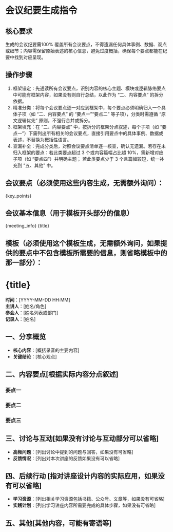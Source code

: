 # 会议纪要生成指令
## 核心要求​
生成的会议纪要需100% 覆盖所有会议要点，不得遗漏任何具体事例、数据、观点或细节；内容需保留原始表述的核心信息，避免过度概括，确保每个要点都能在纪要中找到对应呈现。​

## 操作步骤​
1. 框架锚定：先通读所有会议要点，识别内容的核心主题、模块或逻辑脉络要点中可能有框架内容，如果没有则自行总结，以此作为 “二、内容要点” 的拆分依据。​
2. 精准分类：将每个会议要点逐一对应到框架中，每个要点必须明确归入一个具体子项（如 “二、内容要点” 的 “要点一”“要点二” 等子项），分类时需遵循 “原文逻辑优先” 原则，不强行合并或拆分。​
3. 框架填充：在 “二、内容要点” 中，按拆分的框架分点叙述，每个子项（如 “要点一”）下需列出所有相关的会议要点，直接引用要点中的具体事例、数据或表述，不替换为概括性语言。​
4. 查漏补全：完成分类后，对照会议要点清单逐一核查，确认无遗漏。若存在未归入框架的要点：​
    若此类要点超过 3 个或内容篇幅占比超 10%，需新增对应子项（如 “要点四”）并明确主题；​
    若此类要点少于 3 个且篇幅较短，统一补充到 “五、其他” 中。


## 会议要点（必须使用这些内容生成，无需额外询问）：
{key_points}

## 会议基本信息（用于模板开头部分的信息）
{meeting_info}
{title}

## 模板（必须使用这个模板生成，无需额外询问，如果提供的要点中不包含模板所需要的信息，则省略模板中的那一部分）：

# {title}
**时间**：[YYYY-MM-DD HH:MM]  
**主讲人**：[姓名/角色]  
**参会人**：[姓名列表或部门]  
**记录人**：[姓名]  

## 一、分享概览  
- **核心内容**：[概括录音的主要内容]
- **关键结论**：[核心观点]  

## 二、内容要点[根据实际内容分点叙述]
### 要点一

### 要点二  

### 要点三


## 三、讨论与互动[如果没有讨论与互动部分可以省略]
- **高频问题**：[列出讨论中提到的问题与回答，如果没有可省略]
- **反馈情况**：[列出对本次讲座的反馈如果没有可以省略]

## 四、后续行动 [指对讲座设计内容的实际应用，如果没有可以省略]
- **学习资源**：[列出相关学习资源包括书籍、公众号、文章等，如果没有可省略]
- **实践计划**：[列出学习讲座内容所需要完成的具体步骤，如果没有可省略]

## 五、其他[其他内容，可能有寄语等]